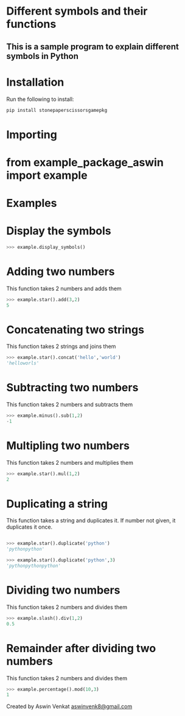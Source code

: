 Different symbols and their functions
=====================================
## This is a sample program to explain different symbols in Python

Installation
============

Run the following to install:

```python
pip install stonepaperscissorsgamepkg
```

Importing
=========

# from example_package_aswin import example

Examples
========

# Display the symbols
```python
>>> example.display_symbols()
```

# Adding two numbers
This function takes 2 numbers and adds them
```python
>>> example.star().add(3,2)
5
```

# Concatenating two strings
This function takes 2 strings and joins them
```python
>>> example.star().concat('hello','world')
'helloworls'
```

# Subtracting two numbers
This function takes 2 numbers and subtracts them
```python
>>> example.minus().sub(1,2)
-1
```

# Multipling two numbers
This function takes 2 numbers and multiplies them
```python
>>> example.star().mul(1,2)
2
```

# Duplicating a string
This function takes a string and duplicates it. If number not given, it duplicates it once.
```python

>>> example.star().duplicate('python')
'pythonpython'

>>> example.star().duplicate('python',3)
'pythonpythonpython'
```

# Dividing two numbers
This function takes 2 numbers and divides them
```python
>>> example.slash().div(1,2)
0.5
```

# Remainder after dividing two numbers
This function takes 2 numbers and divides them
```python
>>> example.percentage().mod(10,3)
1
```

Created by Aswin Venkat <aswinvenk8@gmail.com>